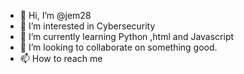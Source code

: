 - 👋 Hi, I’m @jem28
- 👀 I’m interested in Cybersecurity
- 🌱 I’m currently learning Python ,html and Javascript
- 💞️ I’m looking to collaborate on something good.
- 📫 How to reach me 

<!---
jem28/jem28 is a ✨ special ✨ repository because its `README.md` (this file) appears on your GitHub profile.
You can click the Preview link to take a look at your changes.
--->

